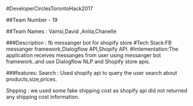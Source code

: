 #DeveloperCirclesTorontoHack2017

##Team Number -  19

##Team Names : Vamsi,David ,Anita,Chanelle


###Description : fb messanger bot for shopify store
#Tech Stack:FB messanger framework,Dialogflow API,Shopify API.
#Imlementation:The application receives messanges from user using messanger bot framework..and use Dialogflow NLP and Shopify store apis. 

###features:
Search : Used shopify api to query the user search about products,size,prices.

Shpping : we used some fake shipping cost as shopify api did not returned any shipping cost information.
